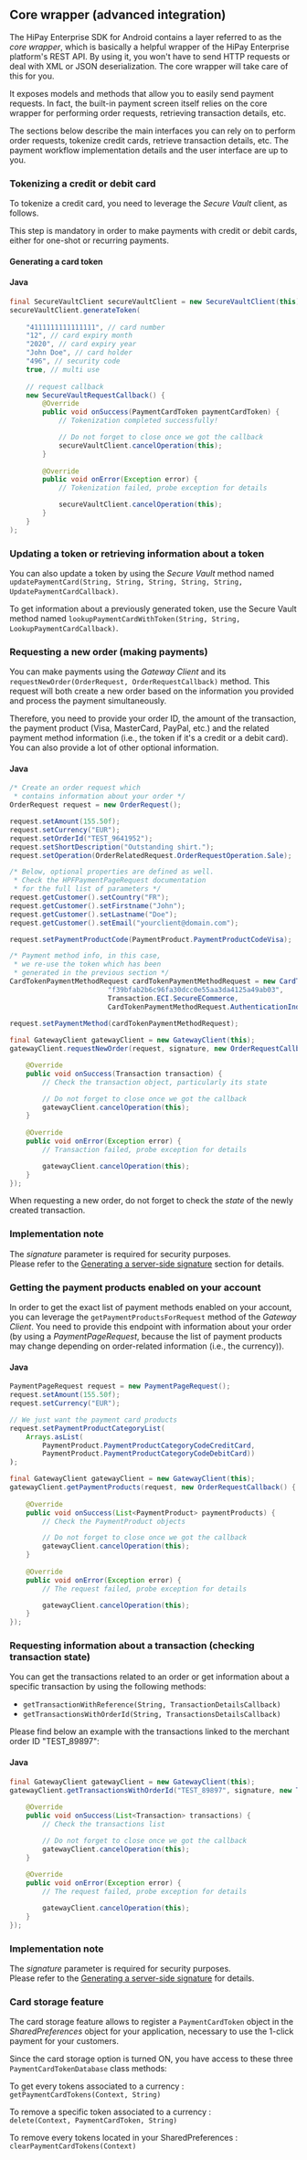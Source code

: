 ## Core wrapper (advanced integration)

The HiPay Enterprise SDK for Android contains a layer referred to as the *core wrapper*, which is basically a helpful wrapper of the HiPay Enterprise platform's REST API. By using it, you won't have to send HTTP requests or deal with XML or JSON deserialization. The core wrapper will take care of this for you.

It exposes models and methods that allow you to easily send payment requests. In fact, the built-in payment screen itself relies on the core wrapper for performing order requests, retrieving transaction details, etc.

The sections below describe the main interfaces you can rely on to perform order requests, tokenize credit cards, retrieve transaction details, etc. The payment workflow implementation details and the user interface are up to you.

### Tokenizing a credit or debit card

To tokenize a credit card, you need to leverage the *Secure Vault* client, as follows.

This step is mandatory in order to make payments with credit or debit cards, either for one-shot or recurring payments.

#### Generating a card token

#### Java
```Java
final SecureVaultClient secureVaultClient = new SecureVaultClient(this);
secureVaultClient.generateToken(
	
	"4111111111111111", // card number
	"12", // card expiry month
	"2020", // card expiry year
	"John Doe", // card holder
	"496", // security code
	true, // multi use
	
	// request callback
	new SecureVaultRequestCallback() {
		@Override
		public void onSuccess(PaymentCardToken paymentCardToken) {
			// Tokenization completed successfully!

			// Do not forget to close once we got the callback
			secureVaultClient.cancelOperation(this);
		}
			
		@Override
		public void onError(Exception error) {
			// Tokenization failed, probe exception for details

			secureVaultClient.cancelOperation(this);
		}
	}
);
```

### Updating a token or retrieving information about a token

You can also update a token by using the *Secure Vault* method named `updatePaymentCard(String, String, String, String, String, UpdatePaymentCardCallback)`.

To get information about a previously generated token, use the Secure Vault method named `lookupPaymentCardWithToken(String, String, LookupPaymentCardCallback)`.

### Requesting a new order (making payments)

You can make payments using the *Gateway Client* and its `requestNewOrder(OrderRequest, OrderRequestCallback)` method. This request will both create a new order based on the information you provided and process the payment simultaneously.

Therefore, you need to provide your order ID, the amount of the transaction, the payment product (Visa, MasterCard, PayPal, etc.) and the related payment method information (i.e., the token if it's a credit or a debit card). You can also provide a lot of other optional information.

#### Java
```Java
/* Create an order request which
 * contains information about your order */
OrderRequest request = new OrderRequest();

request.setAmount(155.50f);
request.setCurrency("EUR");
request.setOrderId("TEST_9641952");
request.setShortDescription("Outstanding shirt.");
request.setOperation(OrderRelatedRequest.OrderRequestOperation.Sale);

/* Below, optional properties are defined as well.
 * Check the HPFPaymentPageRequest documentation
 * for the full list of parameters */
request.getCustomer().setCountry("FR");
request.getCustomer().setFirstname("John");
request.getCustomer().setLastname("Doe");
request.getCustomer().setEmail("yourclient@domain.com");

request.setPaymentProductCode(PaymentProduct.PaymentProductCodeVisa);

/* Payment method info, in this case,
 * we re-use the token which has been
 * generated in the previous section */
CardTokenPaymentMethodRequest cardTokenPaymentMethodRequest = new CardTokenPaymentMethodRequest(
                        "f39bfab2b6c96fa30dcc0e55aa3da4125a49ab03",
                        Transaction.ECI.SecureECommerce,
                        CardTokenPaymentMethodRequest.AuthenticationIndicator.Bypass);
                        
request.setPaymentMethod(cardTokenPaymentMethodRequest);

final GatewayClient gatewayClient = new GatewayClient(this);
gatewayClient.requestNewOrder(request, signature, new OrderRequestCallback() {

	@Override
	public void onSuccess(Transaction transaction) {
		// Check the transaction object, particularly its state

		// Do not forget to close once we got the callback
		gatewayClient.cancelOperation(this);
	}
	
	@Override
	public void onError(Exception error) {
		// Transaction failed, probe exception for details

		gatewayClient.cancelOperation(this);
	}
});    
```

When requesting a new order, do not forget to check the *state* of the newly created transaction.

### Implementation note 
The *signature* parameter is required for security purposes.  
Please refer to the [Generating a server-side signature](#generating-a-server-side-signature) section for details.


### Getting the payment products enabled on your account

In order to get the exact list of payment methods enabled on your account, you can leverage the `getPaymentProductsForRequest` method of the *Gateway Client*. You need to provide this endpoint with information about your order (by using a *PaymentPageRequest*, because the list of payment products may change depending on order-related information (i.e., the currency)). 

#### Java
```Java
PaymentPageRequest request = new PaymentPageRequest();
request.setAmount(155.50f);
request.setCurrency("EUR");

// We just want the payment card products
request.setPaymentProductCategoryList(
	Arrays.asList(	
		PaymentProduct.PaymentProductCategoryCodeCreditCard,
		PaymentProduct.PaymentProductCategoryCodeDebitCard))
);

final GatewayClient gatewayClient = new GatewayClient(this);
gatewayClient.getPaymentProducts(request, new OrderRequestCallback() {
	
	@Override
	public void onSuccess(List<PaymentProduct> paymentProducts) {
		// Check the PaymentProduct objects

		// Do not forget to close once we got the callback
		gatewayClient.cancelOperation(this);
	}
	
	@Override
	public void onError(Exception error) {
		// The request failed, probe exception for details

		gatewayClient.cancelOperation(this);
	}
});
```

### Requesting information about a transaction (checking transaction state)

You can get the transactions related to an order or get information about a specific transaction by using the following methods: 

- `getTransactionWithReference(String, TransactionDetailsCallback)`
- `getTransactionsWithOrderId(String, TransactionsDetailsCallback)`

Please find below an example with the transactions linked to the merchant order ID "TEST_89897":

#### Java
```Java
final GatewayClient gatewayClient = new GatewayClient(this);
gatewayClient.getTransactionsWithOrderId("TEST_89897", signature, new TransactionsDetailsCallback() {
	
	@Override
	public void onSuccess(List<Transaction> transactions) {
		// Check the transactions list

		// Do not forget to close once we got the callback
		gatewayClient.cancelOperation(this);
	}
	
	@Override
	public void onError(Exception error) {
		// The request failed, probe exception for details

		gatewayClient.cancelOperation(this);
	}
});
```

### Implementation note 
The *signature* parameter is required for security purposes.  
Please refer to the [Generating a server-side signature](#generating-a-server-side-signature) for details.

### Card storage feature

The card storage feature allows to register a `PaymentCardToken` object in the *SharedPreferences* object for your application, necessary to use the 1-click payment for your customers.

Since the card storage option is turned ON, you have access to these three `PaymentCardTokenDatabase` class methods:

To get every tokens associated to a currency :  
`getPaymentCardTokens(Context, String)` 

To remove a specific token associated to a currency :  
`delete(Context, PaymentCardToken, String)` 

To remove every tokens located in your SharedPreferences :  
`clearPaymentCardTokens(Context)`

